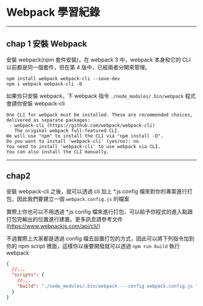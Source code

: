 # Webpack 學習紀錄

---

## chap 1 安裝 Webpack

安裝 webpack(npm 套件安裝)，在 webpack 3 中，webpack 本身和它的 CLI 以前都是同一個套件，但在第 4 版中，已經兩者分開來管理。

```
npm install webpack webpack-cli --save-dev
npm i webpack webpack-cli -D
```

如果你只安裝 webpack，下 webpack 指令 `./node_modules/.bin/webpack` 程式會請你安裝 webpack-cli

```shell
One CLI for webpack must be installed. These are recommended choices, delivered as separate packages:
 - webpack-cli (https://github.com/webpack/webpack-cli)
   The original webpack full-featured CLI.
We will use "npm" to install the CLI via "npm install -D".
Do you want to install 'webpack-cli' (yes/no): no
You need to install 'webpack-cli' to use webpack via CLI.
You can also install the CLI manually.
```

---

## chap2

安裝 webpack-cli 之後，就可以透過 cli 加上 \*.js config 檔來對你的專案進行打包，因此我們要建立一個 `webpack.config.js` 的檔案

實際上你也可以不用透過 \*.js config 檔來進行打包，可以給予你程式的進入點跟打包完輸出的位置進行建置。更多訊息請參考文件 (https://www.webpackjs.com/api/cli/)

不過實際上大家都是透過 config 檔去設置打包的方式，因此可以將下列指令加到你的 npm script 裡面，這樣你以後要開發就可以透過 `npm run build` 執行 webpack

```json
{
  //...
  "scripts": {
    //...
    "build": "./node_modules/.bin/webpack ---config webpack.config.js "
  }
}
```
